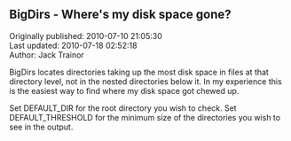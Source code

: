 ## BigDirs - Where's my disk space gone?  
Originally published: 2010-07-10 21:05:30  
Last updated: 2010-07-18 02:52:18  
Author: Jack Trainor  
  
BigDirs locates directories taking up the most disk space in files at that directory level, not in the nested directories below it. In my experience this is the easiest way to find where my disk space got chewed up.

Set DEFAULT_DIR for the root directory you wish to check.
Set DEFAULT_THRESHOLD for the minimum size of the directories you wish to see in the output.